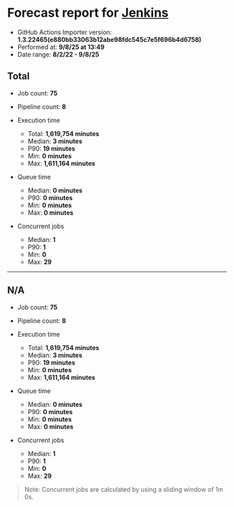 # Forecast report for [Jenkins](http://localhost:8080/)

- GitHub Actions Importer version: **1.3.22465(e880bb33063b12abe98fdc545c7e5f696b4d6758)**
- Performed at: **9/8/25 at 13:49**
- Date range: **8/2/22 - 9/8/25**

## Total

- Job count: **75**
- Pipeline count: **8**

- Execution time

  - Total: **1,619,754 minutes**
  - Median: **3 minutes**
  - P90: **19 minutes**
  - Min: **0 minutes**
  - Max: **1,611,164 minutes**

- Queue time

  - Median: **0 minutes**
  - P90: **0 minutes**
  - Min: **0 minutes**
  - Max: **0 minutes**

- Concurrent jobs

  - Median: **1**
  - P90: **1**
  - Min: **0**
  - Max: **29**

---

## N/A

- Job count: **75**
- Pipeline count: **8**

- Execution time

  - Total: **1,619,754 minutes**
  - Median: **3 minutes**
  - P90: **19 minutes**
  - Min: **0 minutes**
  - Max: **1,611,164 minutes**

- Queue time

  - Median: **0 minutes**
  - P90: **0 minutes**
  - Min: **0 minutes**
  - Max: **0 minutes**

- Concurrent jobs

  - Median: **1**
  - P90: **1**
  - Min: **0**
  - Max: **29**

> Note: Concurrent jobs are calculated by using a sliding window of 1m 0s.
